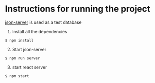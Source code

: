 # Instructions for running the project

[json-server](https://www.npmjs.com/package/json-server) is used as a test database

1. Install all the dependencies
```
$ npm install
```
2. Start json-server
```
$ npm run server
```
3. start react server
```
$ npm start
```
